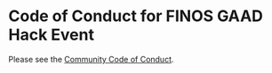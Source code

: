 # Code of Conduct for FINOS GAAD Hack Event

Please see the [Community Code of Conduct](https://www.finos.org/code-of-conduct).
